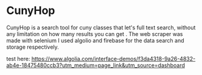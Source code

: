 # CunyHop
CunyHop is a search tool for cuny classes that let's full text search, without any limitation on how many results you can get . 
The web scraper was made with selenium I used algolio and firebase  for the data search and storage respectively. 

test here: https://www.algolia.com/interface-demos/f3da4318-9a26-4832-ab4e-18475480ccb3?utm_medium=page_link&utm_source=dashboard
